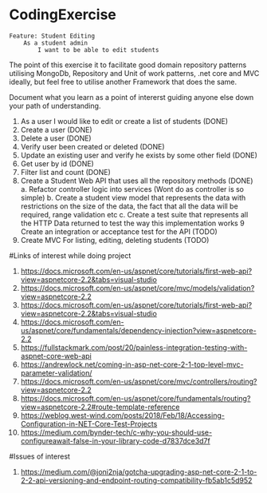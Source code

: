 # CodingExercise

```
Feature: Student Editing
	As a student admin
        I want to be able to edit students
```
The point of this exercise it to facilitate good domain repository patterns utilising MongoDb, Repository and Unit of work patterns, .net core and MVC ideally, but feel free to utilise another Framework that does the same.

Document what you learn as a point of intererst guiding anyone else down your path of understanding.

1. As a user I would like to edit or create a list of students (DONE)
2. Create a user (DONE)
3. Delete a user (DONE)
4. Verify user been created or deleted (DONE)
5. Update an existing user and verify he exists by some other field (DONE)
6. Get user by id (DONE)
7. Filter list and count (DONE)
8. Create a Student Web API that uses all the repository methods (DONE)
	a. Refactor controller logic into services (Wont do as controller is so simple)
	b. Create a student view model that represents the data with restrictions on the size of the data, the fact that all the data will be required, range validation etc
	c. Create a test suite that represents all the HTTP Data returned to test the way this implementation works
9  Create an integration or acceptance test for the API (TODO)
9. Create MVC For listing, editing, deleting students (TODO)

#Links of interest while doing project
1. https://docs.microsoft.com/en-us/aspnet/core/tutorials/first-web-api?view=aspnetcore-2.2&tabs=visual-studio
2. https://docs.microsoft.com/en-us/aspnet/core/mvc/models/validation?view=aspnetcore-2.2
3. https://docs.microsoft.com/en-us/aspnet/core/tutorials/first-web-api?view=aspnetcore-2.2&tabs=visual-studio
4. https://docs.microsoft.com/en-us/aspnet/core/fundamentals/dependency-injection?view=aspnetcore-2.2
5. https://fullstackmark.com/post/20/painless-integration-testing-with-aspnet-core-web-api
6. https://andrewlock.net/coming-in-asp-net-core-2-1-top-level-mvc-parameter-validation/
7. https://docs.microsoft.com/en-us/aspnet/core/mvc/controllers/routing?view=aspnetcore-2.2
8. https://docs.microsoft.com/en-us/aspnet/core/fundamentals/routing?view=aspnetcore-2.2#route-template-reference
9. https://weblog.west-wind.com/posts/2018/Feb/18/Accessing-Configuration-in-NET-Core-Test-Projects
10. https://medium.com/bynder-tech/c-why-you-should-use-configureawait-false-in-your-library-code-d7837dce3d7f

#Issues of interest
1. https://medium.com/@joni2nja/gotcha-upgrading-asp-net-core-2-1-to-2-2-api-versioning-and-endpoint-routing-compatibility-fb5ab1c5d952
